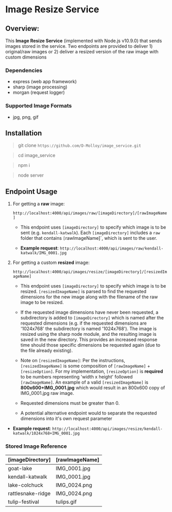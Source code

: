 # Image Resize Service

## Overview:

This **Image Resize Service** (implemented with Node.js v10.9.0) that sends images stored in the service. Two endpoints are provided to deliver 1) original/raw images or 2) deliver a resized version of the raw image with custom dimensions

### Dependencies

- express (web app framework)
- sharp (image processing)
- morgan (request logger)

### Supported Image Formats

- jpg, png, gif

## Installation

> git clone `https://github.com/D-Molloy/image_service.git`

> cd image_service

> npm i

> node server

## Endpoint Usage

1. For getting a **raw** image:

   `http://localhost:4000/api/images/raw/[imageDirectory]/[rawImageName]`

   - This endpoint uses `[imageDirectory]` to specify which image is to be sent (e.g. `kendall-katwalk`). Each `[imageDirectory]` includes a `raw` folder that contains `[`rawImageName]`, which is sent to the user.

   - **Example request**:
     `http://localhost:4000/api/images/raw/kendall-katwalk/IMG_0001.jpg`

2. For getting a custom **resized** image:

   `http://localhost:4000/api/images/resize/[imageDirectory]/[resizedImageName]`

   - This endpoint uses `[imageDirectory]` to specify which image is to be resized. `[resizedImageName]` is parsed to find the requested dimensions for the new image along with the filename of the raw image to be resized.
   - If the requested image dimensions have never been requested, a subdirectory is added to `[imageDirectory]` which is named after the requested dimensions (e.g. if the requested dimensions are '1024x768' the subdirectory is named '1024x768'). The image is resized using the sharp node module, and the resulting image is saved in the new directory. This provides an increased response time should those specific dimensions be requested again (due to the file already existing).

   - Note on `[resizedImageName]`: Per the instructions, `[resizedImageName]` is some composition of `[rawImageName]` + `[resizeOption]`. For my implementation, `[resizeOption]` is **required** to be numbers representing 'width x height' followed `[rawImageName]`. An example of a valid `[resizedImageName]` is **800x600+IMG_0001.jpg** which would result in an 800x600 copy of IMG_0001.jpg raw image.

   - Requested dimensions must be greater than 0.

   - A potential alternative endpoint would to separate the requested dimensions into it's own request parameter

- **Example request**:
  `http://localhost:4000/api/images/resize/kendall-katwalk/1024x768+IMG_0001.jpg`

### Stored Image Reference

| [imageDirectory]  | [rawImageName] |
| ----------------- | -------------- |
| goat-lake         | IMG_0001.jpg   |
| kendall-katwalk   | IMG_0001.jpg   |
| lake-colchuck     | IMG_0024.png   |
| rattlesnake-ridge | IMG_0024.png   |
| tulip-festival    | tulips.gif     |
